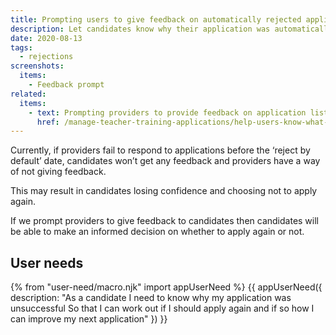 ```yaml
---
title: Prompting users to give feedback on automatically rejected applications
description: Let candidates know why their application was automatically rejected so they don’t lose confidence unnecessarily
date: 2020-08-13
tags:
  - rejections
screenshots:
  items:
    - Feedback prompt
related:
  items:
    - text: Prompting providers to provide feedback on application list page
      href: /manage-teacher-training-applications/help-users-know-what-needs-doing-and-whats-changed/#application-list-ordered-by-priority
---
```


Currently, if providers fail to respond to applications before the ‘reject by default’ date, candidates won’t get any feedback and providers have a way of not giving feedback.

This may result in candidates losing confidence and choosing not to apply again.

If we prompt providers to give feedback to candidates then candidates will be able to make an informed decision on whether to apply again or not.

## User needs

{% from "user-need/macro.njk" import appUserNeed %}
{{ appUserNeed({
  description: "As a candidate
I need to know why my application was unsuccessful
So that I can work out if I should apply again and if so how I can improve my next application"
}) }}

